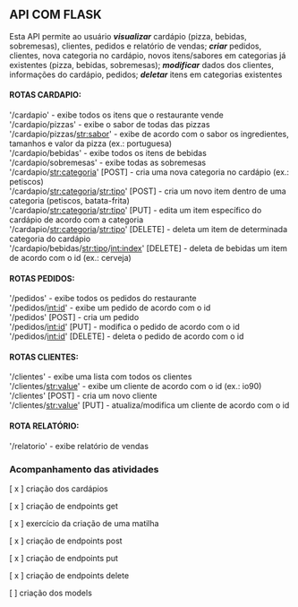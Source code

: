 ## API COM FLASK

Esta API permite ao usuário _**visualizar**_ cardápio (pizza, bebidas, sobremesas), clientes, pedidos e relatório de vendas; **_criar_** pedidos, clientes, nova categoria no cardápio, novos itens/sabores em categorias já existentes (pizza, bebidas, sobremesas); _**modificar**_ dados dos clientes, informações do cardápio, pedidos; _**deletar**_ itens em categorias existentes

#### ROTAS CARDAPIO:

'/cardapio' - exibe todos os itens que o restaurante vende <br/>
'/cardapio/pizzas' - exibe o sabor de todas das pizzas  <br/> 
'/cardapio/pizzas/<str:sabor>' - exibe de acordo com o sabor os ingredientes, tamanhos e valor da pizza (ex.: portuguesa)  <br/>
'/cardapio/bebidas' - exibe todos os itens de bebidas  <br/>
'/cardapio/sobremesas' - exibe todas as sobremesas  <br/>
'/cardapio/<str:categoria>' [POST] - cria uma nova categoria no cardápio (ex.: petiscos)  <br/>
'/cardapio/<str:categoria>/<str:tipo>' [POST] - cria um novo item dentro de uma categoria (petiscos, batata-frita)  <br/>
'/cardapio/<str:categoria>/<str:tipo>' [PUT] - edita um item específico do cardápio de acordo com a categoria  <br/>
'/cardapio/<str:categoria>/<str:tipo>' [DELETE] - deleta um item de determinada categoria do cardápio  <br/>
'/cardapio/bebidas/<str:tipo>/<int:index>' [DELETE] - deleta de bebidas um item de acordo com o id (ex.: cerveja)  <br/>

#### ROTAS PEDIDOS:

'/pedidos' - exibe todos os pedidos do restaurante  <br/>
'/pedidos/<int:id>' - exibe um pedido de acordo com o id   <br/>
'/pedidos' [POST] - cria um pedido  <br/>
'/pedidos/<int:id>' [PUT] - modifica o pedido de acordo com o id  <br/>
'/pedidos/<int:id>' [DELETE] - deleta o pedido de acordo com o id

#### ROTAS CLIENTES: 

'/clientes' - exibe uma lista com todos os clientes  <br/>
'/clientes/<str:value>' - exibe um cliente de acordo com o id (ex.: io90)  <br/>
'/clientes' [POST] - cria um novo cliente   <br/>
'/clientes/<str:value>' [PUT] - atualiza/modifica um cliente de acordo com o id <br/>

#### ROTA RELATÓRIO:  

'/relatorio' - exibe relatório de vendas <br/>

### Acompanhamento das atividades

[ x ] criação dos cardápios

[ x ] criação de endpoints get

[ x ] exercício da criação de uma matilha 

[ x ] criação de endpoints post

[ x ] criação de endpoints put

[ x ] criação de endpoints delete

[  ] criação dos models